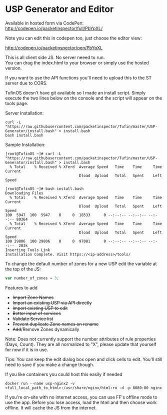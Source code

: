 USP Generator and Editor
================

Available in hosted form via CodePen: http://codepen.io/packetinspector/full/PbYpXL/

Note you can edit this in codepen too, just choose the editor view:

http://codepen.io/packetinspector/pen/PbYpXL

This is all client side JS. No server neeed to run.  
You can drag the index.html to your browser or simply use the hosted version.

If you want to use the API functions you'll need to upload this to the ST server due to CORS. 

TufinOS doesn't have git available so I made an install script. Simply execute the two lines below on the console and the script will appear on the tools page.

Server Installation:
```shell
curl -L "https://raw.githubusercontent.com/packetinspector/Tufin/master/USP-Generator/install.bash" > install.bash
bash install.bash
```

Sample Installation:
```shell
[root@TufinOS ~]# curl -L "https://raw.githubusercontent.com/packetinspector/Tufin/master/USP-Generator/install.bash" > install.bash
  % Total    % Received % Xferd  Average Speed   Time    Time     Time  Current
                                 Dload  Upload   Total   Spent    Left  Speed

[root@TufinOS ~]# bash install.bash
Downloading Files
  % Total    % Received % Xferd  Average Speed   Time    Time     Time  Current
                                 Dload  Upload   Total   Spent    Left  Speed
100  5947  100  5947    0     0  18533      0 --:--:-- --:--:-- --:--:-- 80364
  % Total    % Received % Xferd  Average Speed   Time    Time     Time  Current
                                 Dload  Upload   Total   Spent    Left  Speed
100 29806  100 29806    0     0  97081      0 --:--:-- --:--:-- --:--:--  203k
Inserting Tools Link
Installation Complete. Visit https://<ip-address>/tools/
```


To change the default number of zones for a new USP edit the variable at the top of the JS:
```javascript
var number_of_zones = 3;
```

Features to add
- ~~Import Zone Names~~
- ~~Import an existing USP via API directly~~
- ~~Import existing USP to edit~~
- ~~Better input of services~~
- ~~Validate Service list~~
- ~~Prevent duplicate Zone names on rename~~
- ~~Add~~/Remove Zones dynamically

Note: Does not currently support the number attributes of rule properties (Days, Count).  They are all normalized to "X", please update that yourself for now if it is in use.

Tips: You can keep the edit dialog box open and click cells to edit. You'll still need to save if you make a change though.


If you like containers you could host this easily if needed

```shell
docker run --name usp-nginx2 -v <full_local_path_to_html>:/usr/share/nginx/html:ro -d -p 8080:80 nginx
```

If you're on-site with no internet access, you can use FF's offline mode to use the app.
Before you lose access, load the html and then choose work offline.  It will cache the JS from the internet.